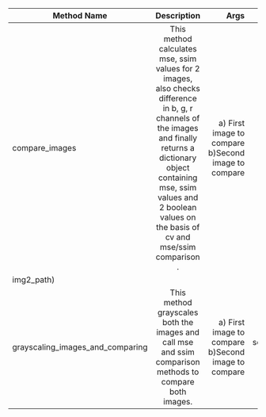 | Method Name        | Description           | Args  | Usage |
| ------------- |:-------------:| -----:| -----: |
| compare_images     | This method calculates mse, ssim values for 2 images, also checks difference in b, g, r channels of the images and finally returns a dictionary object containing mse, ssim values and 2 boolean values on the basis of cv and mse/ssim comparison . | a) First image to compare  b)Second image to compare | self.compare_images(img1_path,
                            img2_path)     | 
| grayscaling_images_and_comparing      | This method grayscales both the images and call mse and ssim comparison methods to compare both images.    |   a) First image to compare  b)Second image to compare |  self.grayscaling_images_and_comparing(img1, resized_img2)      |

